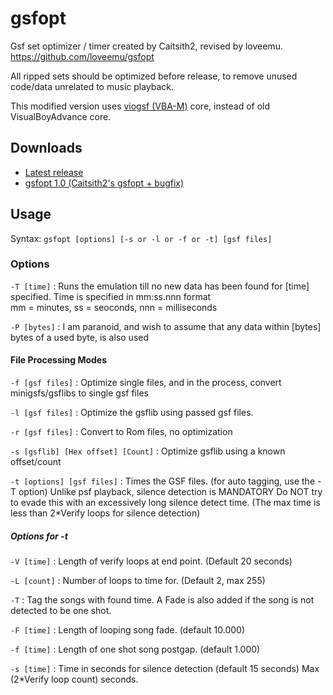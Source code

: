 gsfopt
======

Gsf set optimizer / timer created by Caitsith2, revised by loveemu.
<https://github.com/loveemu/gsfopt>

All ripped sets should be optimized before release, to remove unused code/data unrelated to music playback.

This modified version uses [viogsf (VBA-M)](https://github.com/kode54/viogsf) core, instead of old VisualBoyAdvance core.

Downloads
---------

- [Latest release](https://github.com/loveemu/gsfopt/releases/latest)
- [gsfopt 1.0 (Caitsith2's gsfopt + bugfix)](https://github.com/loveemu/gsfopt/releases/tag/v1.0-vba172)

Usage
-----

Syntax: `gsfopt [options] [-s or -l or -f or -t] [gsf files]`

### Options

`-T [time]`
  : Runs the emulation till no new data has been found for [time] specified.
    Time is specified in mm:ss.nnn format   
    mm = minutes, ss = seoconds, nnn = milliseconds

`-P [bytes]`
  : I am paranoid, and wish to assume that any data within [bytes] bytes of a used byte,
    is also used

#### File Processing Modes

`-f [gsf files]`
  : Optimize single files, and in the process, convert minigsfs/gsflibs to single gsf files

`-l [gsf files]`
  : Optimize the gsflib using passed gsf files.

`-r [gsf files]`
  : Convert to Rom files, no optimization

`-s [gsflib] [Hex offset] [Count]`
  : Optimize gsflib using a known offset/count

`-t [options] [gsf files]`
  : Times the GSF files. (for auto tagging, use the -T option)
    Unlike psf playback, silence detection is MANDATORY
    Do NOT try to evade this with an excessively long silence detect time.
    (The max time is less than 2*Verify loops for silence detection)

##### Options for -t

`-V [time]`
  : Length of verify loops at end point. (Default 20 seconds)

`-L [count]`
  : Number of loops to time for. (Default 2, max 255)

`-T`
  : Tag the songs with found time.
    A Fade is also added if the song is not detected to be one shot.

`-F [time]`
  : Length of looping song fade. (default 10.000)

`-f [time]`
  : Length of one shot song postgap. (default 1.000)

`-s [time]`
  : Time in seconds for silence detection (default 15 seconds)
    Max (2*Verify loop count) seconds.

